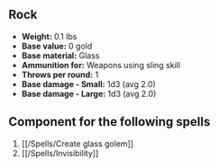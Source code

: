 ## Rock
- **Weight:** 0.1 lbs
- **Base value:** 0 gold
- **Base material:** Glass
- **Ammunition for:** Weapons using sling skill
- **Throws per round:** 1
- **Base damage - Small:** 1d3 (avg 2.0)
- **Base damage - Large:** 1d3 (avg 2.0)

## Component for the following spells

1. [[/Spells/Create glass golem]]
2. [[/Spells/Invisibility]]
